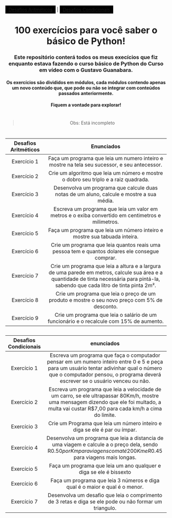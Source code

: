 <nav id="navbar">
  <a style="background:black; padding:4px 10px ;" href="#desarit" > Desafios Aritméticos</a>
  |
  <a style="background:black; padding:4px 10px;" href="#descond"> Desafios Condicionais</a>
</nav>

<header id="apresent">

  # 100 exercícios para você saber o básico de Python!

  ### Este repositório conterá todos os meus execícios que fiz enquanto estava fazendo o curso básico de Python do Curso em vídeo com o  Gustavo Guanabara.

  #### Os exercícios são divididos em módulos, cada módulos contendo apenas um novo conteúdo que, que pode ou não se integrar com conteúdos passados anteriormente.

  #### Fiquem a vontade para explorar! 
<header>

#

> Obs: Está incompleto

#


<div class="tabela" id="desarit">

  |Desafios Aritméticos | Enunciados |
  :------------------: | :--------:|
  | Exercício 1          | Faça um programa que leia um numero inteiro e mostre na tela seu sucessor, e seu antecessor. |
  | Exercício 2          | Crie um algoritmo que leia um número e mostre o dobro seu triplo e a raiz quadrada. |
  | Exercício 3          | Desenvolva um programa que calcule duas notas de um aluno, calcule e mostre a sua média. |
  | Exercício 4          | Escreva um programa que leia um valor em metros e o exiba convertido em centimetros e milimetros. |
  | Exercício 5          | Faça um programa que leia um número inteiro e mostre sua tabuada inteira. |
  | Exercício 6          | Crie um programa que leia quantos reais uma pessoa tem e quantos dolares ele consegue comprar. |
  | Exercício 7          | Crie um programa que leia a altura e a largura de uma parede em metros, calcule sua área e a quantidade de tinta necessária para pintá-la, sabendo que cada litro de tinta pinta 2m². |
  | Exercício 8          | Crie um programa que leia o preço de um produto e mostre o seu novo preço com 5% de desconto. |
  | Exercício 9          |  Crie um programa que leia o salário de um funcionário e o recalcule com 15% de aumento. |
</div>

##

<div class="tabela" id="descond">

  | Desafios Condicionais | enunciados |
  | :-------------------: | :--------: |
  | Exercício 1           | Escreva um programa que faça o computador pensar em um numero inteiro entre 0 e 5 e peça para um usuário tentar adivinhar qual o número que o computador pensou, o programa deverá escrever se o usuário venceu ou não. |
  | Exercício 2           | Escreva um programa que leia a velocidade de um carro, se ele ultrapassar 80Km/h, mostre uma mensagem dizendo que ele foi multado, a multa vai custar R$7,00 para cada km/h a cima do limite. |
  | Exercício 3           | Crie um Programa que leia um número inteiro e diga se ele é par ou ímpar. |
  | Exercício 4           | Desenvolva um programa que leia a distancia de uma viagem e calcule a o preço dela, sendo R$0.50 por Km para viagens com até 200Km e R$0.45 para viagens mais longas. |
  | Exercício 5           | Faça um programa que leia um ano qualquer e diga se ele é bissexto |
  | Exercício 6           | Faça um programa que leia 3 números e diga qual é o maior e qual é o menor. |
  | Exercício 7           | Desenvolva um desafio que leia o comprimento de 3 retas e diga se ele pode ou não formar um triangulo.|
</div>
